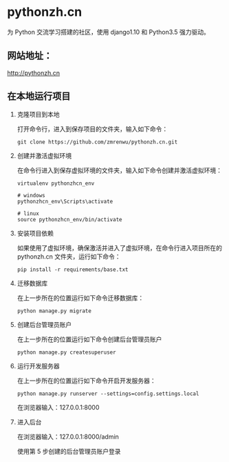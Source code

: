 # pythonzh.cn
为 Python 交流学习搭建的社区，使用 django1.10 和 Python3.5 强力驱动。

## 网站地址：
http://pythonzh.cn


## 在本地运行项目

1. 克隆项目到本地

   打开命令行，进入到保存项目的文件夹，输入如下命令：

   ```
   git clone https://github.com/zmrenwu/pythonzh.cn.git
   ```

2. 创建并激活虚拟环境

   在命令行进入到保存虚拟环境的文件夹，输入如下命令创建并激活虚拟环境：

   ```
   virtualenv pythonzhcn_env

   # windows
   pythonzhcn_env\Scripts\activate

   # linux
   source pythonzhcn_env/bin/activate
   ```

3. 安装项目依赖

   如果使用了虚拟环境，确保激活并进入了虚拟环境，在命令行进入项目所在的 pythonzh.cn 文件夹，运行如下命令：

   ```
   pip install -r requirements/base.txt
   ```

4. 迁移数据库

   在上一步所在的位置运行如下命令迁移数据库：

   ```
   python manage.py migrate
   ```

5. 创建后台管理员账户

   在上一步所在的位置运行如下命令创建后台管理员账户

   ```
   python manage.py createsuperuser
   ```

6. 运行开发服务器

   在上一步所在的位置运行如下命令开启开发服务器：

   ```
   python manage.py runserver --settings=config.settings.local
   ```

   在浏览器输入：127.0.0.1:8000

7. 进入后台

   在浏览器输入：127.0.0.1:8000/admin

   使用第 5 步创建的后台管理员账户登录